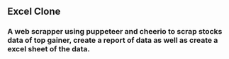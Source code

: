 <h2>Excel Clone</h2>

<h3>A web scrapper using puppeteer and cheerio to scrap stocks data of top gainer, create a report of data as well as create a excel sheet of the data.
